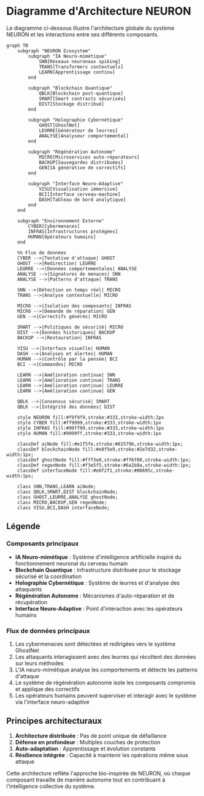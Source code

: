# Diagramme d'Architecture NEURON

Le diagramme ci-dessous illustre l'architecture globale du système NEURON et les interactions entre ses différents composants.

```mermaid
graph TB
    subgraph "NEURON Ecosystem"
        subgraph "IA Neuro-mimétique"
            SNN[Réseaux neuronaux spiking]
            TRANS[Transformers contextuels]
            LEARN[Apprentissage continu]
        end

        subgraph "Blockchain Quantique"
            QBLK[Blockchain post-quantique]
            SMART[Smart contracts sécurisés]
            DIST[Stockage distribué]
        end

        subgraph "Holographie Cybernétique"
            GHOST[GhostNet]
            LEURRE[Générateur de leurres]
            ANALYSE[Analyseur comportemental]
        end

        subgraph "Régénération Autonome"
            MICRO[Microservices auto-réparateurs]
            BACKUP[Sauvegardes distribuées]
            GEN[IA générative de correctifs]
        end

        subgraph "Interface Neuro-Adaptive"
            VISU[Visualisation immersive]
            BCI[Interface cerveau-machine]
            DASH[Tableau de bord analytique]
        end
    end

    subgraph "Environnement Externe"
        CYBER[Cybermenaces]
        INFRAS[Infrastructures protégées]
        HUMAN[Opérateurs humains]
    end

    %% Flux de données
    CYBER -->|Tentative d'attaque| GHOST
    GHOST -->|Redirection| LEURRE
    LEURRE -->|Données comportementales| ANALYSE
    ANALYSE -->|Signatures de menaces| SNN
    ANALYSE -->|Patterns d'attaque| TRANS
    
    SNN -->|Détection en temps réel| MICRO
    TRANS -->|Analyse contextuelle| MICRO
    
    MICRO -->|Isolation des composants| INFRAS
    MICRO -->|Demande de réparation| GEN
    GEN -->|Correctifs générés| MICRO
    
    SMART -->|Politiques de sécurité| MICRO
    DIST -->|Données historiques| BACKUP
    BACKUP -->|Restauration| INFRAS
    
    VISU -->|Interface visuelle| HUMAN
    DASH -->|Analyses et alertes| HUMAN
    HUMAN -->|Contrôle par la pensée| BCI
    BCI -->|Commandes| MICRO
    
    LEARN -->|Amélioration continue| SNN
    LEARN -->|Amélioration continue| TRANS
    LEARN -->|Amélioration continue| LEURRE
    LEARN -->|Amélioration continue| GEN
    
    QBLK -->|Consensus sécurisé| SMART
    QBLK -->|Intégrité des données| DIST
    
    style NEURON fill:#f9f9f9,stroke:#333,stroke-width:2px
    style CYBER fill:#ff9999,stroke:#333,stroke-width:1px
    style INFRAS fill:#99ff99,stroke:#333,stroke-width:1px
    style HUMAN fill:#9999ff,stroke:#333,stroke-width:1px
    
    classDef aiNode fill:#e1f5fe,stroke:#01579b,stroke-width:1px;
    classDef blockchainNode fill:#e8f5e9,stroke:#2e7d32,stroke-width:1px;
    classDef ghostNode fill:#fff3e0,stroke:#ff6f00,stroke-width:1px;
    classDef regenNode fill:#f3e5f5,stroke:#6a1b9a,stroke-width:1px;
    classDef interfaceNode fill:#e0f2f1,stroke:#00695c,stroke-width:1px;
    
    class SNN,TRANS,LEARN aiNode;
    class QBLK,SMART,DIST blockchainNode;
    class GHOST,LEURRE,ANALYSE ghostNode;
    class MICRO,BACKUP,GEN regenNode;
    class VISU,BCI,DASH interfaceNode;
```

## Légende

### Composants principaux
- **IA Neuro-mimétique** : Système d'intelligence artificielle inspiré du fonctionnement neuronal du cerveau humain
- **Blockchain Quantique** : Infrastructure distribuée pour le stockage sécurisé et la coordination
- **Holographie Cybernétique** : Système de leurres et d'analyse des attaquants
- **Régénération Autonome** : Mécanismes d'auto-réparation et de récupération
- **Interface Neuro-Adaptive** : Point d'interaction avec les opérateurs humains

### Flux de données principaux
1. Les cybermenaces sont détectées et redirigées vers le système GhostNet
2. Les attaquants interagissent avec des leurres qui récoltent des données sur leurs méthodes
3. L'IA neuro-mimétique analyse les comportements et détecte les patterns d'attaque
4. Le système de régénération autonome isole les composants compromis et applique des correctifs
5. Les opérateurs humains peuvent superviser et interagir avec le système via l'interface neuro-adaptive

## Principes architecturaux

1. **Architecture distribuée** : Pas de point unique de défaillance
2. **Défense en profondeur** : Multiples couches de protection
3. **Auto-adaptation** : Apprentissage et évolution constants
4. **Résilience intégrée** : Capacité à maintenir les opérations même sous attaque

Cette architecture reflète l'approche bio-inspirée de NEURON, où chaque composant travaille de manière autonome tout en contribuant à l'intelligence collective du système.
